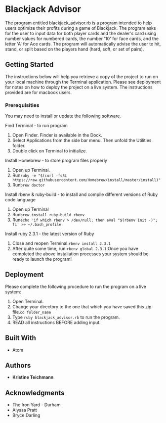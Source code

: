 # Blackjack Advisor

The program entitled blackjack_advisor.rb is a program intended to help users optimize their profits during a game of Blackjack.  The program asks for the user to input data for both player cards and the dealer's card using number values for numbered cards, the number '10' for face cards, and the letter 'A' for Ace cards.  The program will automatically advise the user to hit, stand, or split based on the players hand (hard, soft, or set of pairs).

## Getting Started

The instructions below will help you retrieve a copy of the project to run on your local machine through the Terminal application. Please see deployment for notes on how to deploy the project on a live system.  The instructions provided are for macbook users.

### Prerequisities

You may need to install or update the following software.

Find Terminal - to run program
  1. Open Finder. Finder is available in the Dock.
  2. Select Applications from the side bar menu.  Then unfold the Utilities folder.
  3. Double click on Terminal to initialize.

Install Homebrew - to store program files properly
  1. Open up Terminal.
  2. Run```ruby -e "$(curl -fsSL https://raw.githubusercontent.com/Homebrew/install/master/install)"```
  3. Run```brew doctor```

Install rbenv & ruby-build - to install and compile different versions of Ruby code language
  1. Open up Terminal
  2. Run```brew install ruby-build rbenv```
  3. Run```echo 'if which rbenv > /dev/null; then eval "$(rbenv init -)"; fi' >> ~/.bash_profile```

Install ruby 2.3.1 - the latest version of Ruby
  1. Close and reopen Terminal.```rbenv install 2.3.1```
  2. After quite some time, run:```rbenv global 2.3.1```
Once you have completed the above installation processes your system should be ready to launch the program!

## Deployment

Please complete the following procedure to run the program on a live system:
  1. Open Terminal.
  2. Change your directory to the one that which you have saved this zip file.`cd folder_name`
  3. Type `ruby blackjack_advisor.rb` to run the program.
  4. READ all instructions BEFORE adding input.

## Built With

* Atom

## Authors

* **Kristine Teichmann**

## Acknowledgments

* The Iron Yard - Durham
* Alyssa Pratt
* Bryce Darling
